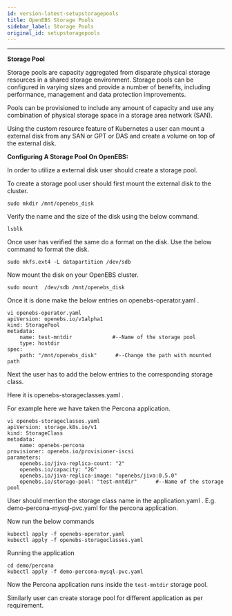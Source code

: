 ```yaml
---
id: version-latest-setupstoragepools
title: OpenEBS Storage Pools
sidebar_label: Storage Pools
original_id: setupstoragepools
---
```


------

**Storage Pool**

Storage pools are capacity aggregated from disparate physical storage resources in a shared storage environment. Storage pools can be configured in varying sizes and provide a number of benefits, including performance, management and data protection improvements.

Pools can be provisioned to include any amount of capacity and use any combination of physical storage space in a storage area network (SAN).

Using the custom resource feature of Kubernetes a user can mount a external disk from any SAN or GPT or DAS and create a volume on top of the external disk.

**Configuring A Storage Pool On OpenEBS:**

In order to utilize a external disk user should create a storage pool.

To create a storage pool user should first mount the external disk to the cluster.

```
sudo mkdir /mnt/openebs_disk
```

Verify the name and the size of the disk using the below command.

```
lsblk
```

Once user has verified the same do a format on the disk. Use the below command to format the disk.

```
sudo mkfs.ext4 -L datapartition /dev/sdb
```

Now mount the disk on your OpenEBS cluster.

```
sudo mount  /dev/sdb /mnt/openebs_disk
```

Once it is done make the below entries on openebs-operator.yaml .

```
vi openebs-operator.yaml
apiVersion: openebs.io/v1alpha1
kind: StoragePool
metadata:
	name: test-mntdir 			  #--Name of the storage pool
	type: hostdir
spec:
	path: "/mnt/openebs_disk"      #--Change the path with mounted path
```

Next the user has to add the below entries to the corresponding storage class. 

Here it is openebs-storageclasses.yaml .

For example here we have taken the Percona application.

```
vi openebs-storageclasses.yaml
apiVersion: storage.k8s.io/v1
kind: StorageClass
metadata:
    name: openebs-percona
provisioner: openebs.io/provisioner-iscsi
parameters:
    openebs.io/jiva-replica-count: "2"
    openebs.io/capacity: "2G"
    openebs.io/jiva-replica-image: "openebs/jiva:0.5.0"
    openebs.io/storage-pool: "test-mntdir"  	#--Name of the storage pool
```

User should mention the storage class name in the application.yaml . E.g. demo-percona-mysql-pvc.yaml for the percona application. 

Now run the below commands 

```
kubectl apply -f openebs-operator.yaml
kubectl apply -f openebs-storageclasses.yaml
```

Running the application

```
cd demo/percona
kubectl apply -f demo-percona-mysql-pvc.yaml
```

Now the Percona application runs inside the `test-mntdir` storage pool.

Similarly user can create storage pool for different application as per requirement.













<!-- Hotjar Tracking Code for https://docs.openebs.io -->
<script>
   (function(h,o,t,j,a,r){
       h.hj=h.hj||function(){(h.hj.q=h.hj.q||[]).push(arguments)};
       h._hjSettings={hjid:785693,hjsv:6};
       a=o.getElementsByTagName('head')[0];
       r=o.createElement('script');r.async=1;
       r.src=t+h._hjSettings.hjid+j+h._hjSettings.hjsv;
       a.appendChild(r);
   })(window,document,'https://static.hotjar.com/c/hotjar-','.js?sv=');
</script>
